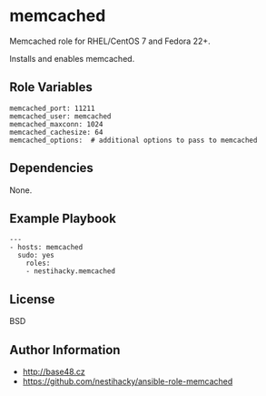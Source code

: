 memcached
=========

Memcached role for RHEL/CentOS 7 and Fedora 22+.

Installs and enables memcached.

Role Variables
--------------

    memcached_port: 11211
    memcached_user: memcached
    memcached_maxconn: 1024
    memcached_cachesize: 64
    memcached_options:  # additional options to pass to memcached

Dependencies
------------

None.

Example Playbook
----------------

    ---
    - hosts: memcached
      sudo: yes
        roles:
        - nestihacky.memcached

License
-------

BSD

Author Information
------------------

* http://base48.cz
* https://github.com/nestihacky/ansible-role-memcached
